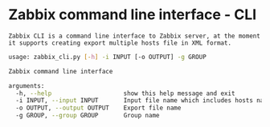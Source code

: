 # Zabbix command line interface - CLI

```Zabbix CLI is a command line interface to Zabbix server, at the moment it supports creating export multiple hosts file in XML format.```

```bash
usage: zabbix_cli.py [-h] -i INPUT [-o OUTPUT] -g GROUP

Zabbix command line interface

arguments:
  -h, --help                    show this help message and exit
  -i INPUT, --input INPUT       Input file name which includes hosts name and address
  -o OUTPUT, --output OUTPUT    Export file name
  -g GROUP, --group GROUP       Group name
```